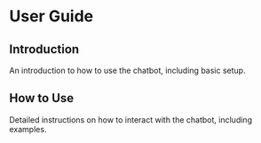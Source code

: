 # User Guide

## Introduction

An introduction to how to use the chatbot, including basic setup.

## How to Use

Detailed instructions on how to interact with the chatbot, including examples.
